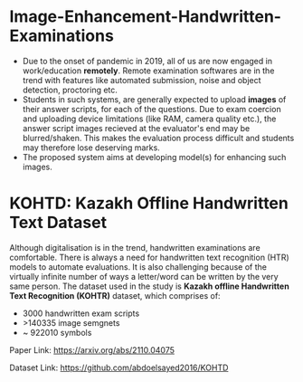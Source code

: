 # Image-Enhancement-Handwritten-Examinations

- Due to the onset of pandemic in 2019, all of us are now engaged in work/education **remotely**. Remote examination softwares are in the trend with features like automated submission, noise and object detection, proctoring etc.
- Students in such systems, are generally expected to upload **images** of their answer scripts, for each of the questions. Due to exam coercion and uploading device limitations (like RAM, camera quality etc.), the answer script images recieved at the evaluator's end may be blurred/shaken. This makes the evaluation process difficult and students may therefore lose deserving marks.
- The proposed system aims at developing model(s) for enhancing such images.

# KOHTD: Kazakh Offline Handwritten Text Dataset

Although digitalisation is in the trend, handwritten examinations are comfortable. There is always a need for handwritten text recognition (HTR) models to automate evaluations. It is also challenging because of the virtually infinite number of ways a letter/word can be written by the very same person. The dataset used in the study is **Kazakh offline Handwritten Text Recognition (KOHTR)** dataset, which comprises of:
- 3000 handwritten exam scripts
- &gt;140335 image semgnets
- ~ 922010 symbols

Paper Link: https://arxiv.org/abs/2110.04075

Dataset Link: https://github.com/abdoelsayed2016/KOHTD
